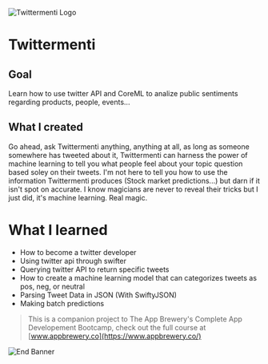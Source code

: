 
![Twittermenti Logo](Documentation/AppBreweryBanner.png)

#  Twittermenti

## Goal

Learn how to use twitter API and CoreML to analize public sentiments regarding products, people, events...

## What I created

Go ahead, ask Twittermenti anything, anything at all, as long as someone somewhere has tweeted about it, Twittermenti can harness the power of machine learning to tell you what people feel about your topic question based soley on their tweets. I'm not here to tell you how to use the information Twittermenti produces (Stock market predictions...) but darn if it isn't spot on accurate. I know magicians are never to reveal their tricks but I just did, it's machine learning. Real magic.

# What I learned

* How to become a twitter developer
* Using twitter api through swifter
* Querying twitter API to return specific tweets
* How to create a machine learning model that can categorizes tweets as pos, neg, or neutral
* Parsing Tweet Data in JSON (With SwiftyJSON)
* Making batch predictions



>This is a companion project to The App Brewery's Complete App Developement Bootcamp, check out the full course at [www.appbrewery.co](https://www.appbrewery.co/)

![End Banner](Documentation/readme-end-banner.png)
